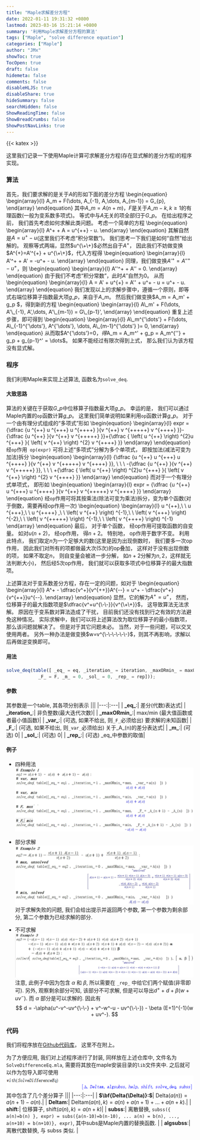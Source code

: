 ```yaml
---
title: "Maple求解差分方程"
date: 2022-01-11 19:31:32 +0800
lastmod: 2023-03-16 15:21:14 +0800
summary: '利用Maple求解差分方程的算法'
tags: ["Maple", "solve difference equation"]
categories: ["Maple"]
author: "JMx"
showToc: true
TocOpen: true
draft: false
hidemeta: false
comments: false
disableHLJS: true 
disableShare: true
hideSummary: false
searchHidden: false
ShowReadingTime: false
ShowBreadCrumbs: false
ShowPostNavLinks: true
---
```


{{< katex >}}

这里我们记录一下使用Maple计算可求解差分方程(存在显式解的差分方程)的程序实现。

### 算法
首先，我们要求解的是关于$A$的形如下面的差分方程
\begin{equation}
\begin{array}{l}
A\_m + F(\dots, A\_{-1}, A,\dots, A\_{m-1}) = G\_{p},
\end{array}
\end{equation}
其中$A\_m = A(n+m)$，$F$是关于$A\_{m-k}, k\geq1$的有理函数(一般为变系数多项式)。 等式中与$A$无关的项全部归于$G\_{p}$。 在给出程序之前， 我们首先考虑如何求解此类问题。 考虑一个简单的方程
\begin{equation}
\begin{array}{l}
A^+ + A = u^{\+\+} - u.
\end{array}
\end{equation}
其解自然是$A=u^+ - u$(这里我们不考虑“积分常数”)。 我们思考一下我们是如何“自然”给出解的。 观察等式两端，显然$u^{\+\+}$必然出自于$A^+$， 因此我们不妨做变换$A^{+}=A'^{+} + u^{\+\+}$，代入方程得
\begin{equation}
\begin{array}{l}
A'^+ + A' = -u^+ - u.
\end{array}
\end{equation}
同理，我们做变换$A'^{+}=A''^{+} - u^{+}$，则
\begin{equation}
\begin{array}{l}
A''^+ + A'' = 0. 
\end{array}
\end{equation}
由于我们不考虑“积分常数”，此时$A''$自然为$0$。 从而
\begin{equation}
\begin{array}{l}
A = A' + u^{+} = A'' + u^+ - u = u^+ - u.
\end{array}
\end{equation}
我们发现以上的求解步骤中，遵循一个原则，即等式右端位移算子指数最大项$g\_p$，来自于$A\_m$。 然后我们做变换$A\_m = A\_m' + g\_p $，得到新的方程
\begin{equation}
\begin{array}{l}
A\_m' + F(\dots, A'\_{-1}, A',\dots, A'\_{m-1}) = G\_{p-1}',
\end{array}
\end{equation}
重复上述步骤，即可得到
\begin{equation}
\begin{array}{l}
A\_m^{'\dots'} + F(\dots, A\_{-1}^{'\dots'}, A^{'\dots'}, \dots, A\_{m-1}^{'\dots'} )= 0,
\end{array}
\end{equation}
从而取$A^{'\dots'}=0$， 得$A\_m = A\_m^' + g\_p = A\_m^{''} + g\_p + g\_{p-1}^' = \dots$。 如果不能经过有限次得到上式， 那么我们认为该方程没有显式解。

### 程序

我们利用Maple来实现上述算法, 函数名为`solve_deq`.

#### 大致思路

算法的关键在于获取$G\_p$中位移算子指数最大项$g\_p$。 幸运的是， 我们可以通过Maple内置的`op`函数计算$g\_p$。 这里我们简单说明如果利用`op`函数计算$g\_p$。 对于一个由有理分式组成的“多项式”形如
\begin{equation}
\begin{array}{l}
expr = {\dfrac {u ^{\+\+} u ^{\+\+\+} u ^{\+\+\+\+} }{v ^{\+\+} v ^{\+\+\+\+\+} v ^{\+\+\+\+} }}-{\dfrac {u ^{\+\+} }{v ^{\+\+} v ^{\+\+\+\+\+} }}+{\dfrac { \left( u ^{\+\+} \right) ^{2}u ^{\+\+\+} }{ \left( v ^{\+\+} \right) ^{2} v ^{\+\+\+\+} }} 
\end{array}
\end{equation}
经`op`作用` op(expr)` 可将上述“多项式”分解为多个单项式， 即按加法(减法可变为加法)拆分
\begin{equation}
\begin{array}{l}
{\dfrac {u ^{\+\+} u ^{\+\+\+} u ^{\+\+\+\+} }{v ^{\+\+} v ^{\+\+\+\+\+} v ^{\+\+\+\+} }}, \ \ \ -{\dfrac {u ^{\+\+} }{v ^{\+\+} v ^{\+\+\+\+\+} }}, \ \   \ +{\dfrac { \left( u ^{\+\+} \right) ^{2}u ^{\+\+\+} }{ \left( v ^{\+\+} \right) ^{2} v ^{\+\+\+\+} }} 
\end{array}
\end{equation}
而对于一个有理分式单项式， 即形如
\begin{equation}
\begin{array}{l}
expr = {\dfrac {u ^{\+\+} u ^{\+\+\+} u ^{\+\+\+\+} }{v ^{\+\+} v ^{\+\+\+\+\+} v ^{\+\+\+\+} }}
\end{array}
\end{equation}
经`op`作用可将其按乘法(除法可变为乘法)拆分，变为单个函数(对于倒数，需要再经op作用一次)
\begin{equation}
\begin{array}{l}
u ^{\+\+},\ \   u ^{\+\+\+},\ \  u ^{\+\+\+\+} ,\ \ \left( v ^{\+\+} \right) ^{-1},\ \   \left( v ^{\+\+\+} \right) ^{-2},\ \   \left( v ^{\+\+\+\+\+} \right) ^{-1},\ \   \left( v ^{\+\+\+\+} \right) ^{-1}
\end{array}
\end{equation}
最后， 对于单个函数， 经op作用可提取函数的自变量。 如对$u(n+2)$， 经op作用， 得$n+2$。 特别地， op作用于数字不变。  利用此特点， 我们取定$n$为一个足够大的数(这里是因为出现倒数时， 我们要多一次op作用， 因此我们对所有的项都做最大次(5次)的op叠加， 这样对于没有出现倒数的项， 如果不取定$n$， 则自变量会被进一步分解， 如$n+2$分解为$n, 2$，这样就无法判断大小)， 然后经5次op作用， 我们就可以获取多项式中位移算子的最大指数项。 

上述算法对于变系数差分方程，存在一定的问题，如对于
\begin{equation}
\begin{array}{l}
A^+ - \dfrac{v^+}{v^{\+\+}}A^{\-\-}  = u^+ - \dfrac{v^+}{v^{\+\+}}u^{\-\-}. 
\end{array}
\end{equation}
显然，它的解为$A^{+}=u^{+}$， 然而，位移算子的最大指数项是$\dfrac{v^+u^{\-\-}}{v^{\+\+}}$， 这导致算法无法求解。 原因在于变系数对算法造成了干扰， 目前我们还没有找到行之有效的方法避免这种情况。 实际求解中，我们可以将上述算法改为取位移算子的最小指数项， 那么该问题就解决了。 但是对于其它问题未必。 当然，对于一些问题，可以交叉使用两者。 另外一种办法是做变换$w=v^{\-\-\-\-\-\-}$，则其不再影响，求解以后再做逆变换即可。


#### 用法
```javascript
solve_deq(table([ _eq_ = eq, _iteration_ = iteration, _maxORmin_ = maxORmin, _var_ = var,
            _F_ = F, _m_ = 0, _sol_ = 0, _rep_ = rep]));
```

#### 参数
其参数是一个table, 其各项分别表示
|||
|---:|:---|
| **\_eq\_**:| 差分(代数)表达式|
| **\_iteration\_**:| 非负整数(最大迭代次数)|
| **\_maxORmin\_**:| max/min (最大值函数或者最小值函数)|
| **\_var\_**:| (可选, 如果不给出, 则`_F_`必须给出) 要求解的未知函数|
| **\_F\_**:| (可选, 如果不给出, 则`_var_`必须给出) 关于\_A\_(n)的差分表达式|
| **\_m\_**:| (可选) 0|
| **\_sol\_**:| (可选) 0|
| **\_rep\_**:| (可选) \_eq\_中参数的取值|


#### 例子
- 四种用法 ![](images/eg1.jpg)

- 部分求解 ![](images/eg2.jpg)
对于求解失败的问题, 我们会给出提示并返回两个参数, 第一个参数为剩余部分, 第二个参数为已经求解的部分.

- 不可求解 ![](images/eg3.jpg)
注意, 此例子中因为包含 $\alpha$ 和 $\beta$, 所以需要在 `_rep_` 中给它们两个赋值(非零即可). 
另外, 观察剩余部分可知, 该部分不可求解, 但是可以导出$d^+ + d + \beta (w + uv^-)$. 而 $\alpha$ 部分是可以求解的. 因此有
$$
d = -\alpha(u^-v^-uv^{\-\-} + v^-w^-u - uv^{\-\-}) - \beta (E+1)^{-1}(w + uv^-).
$$

### 代码
我们将程序放在[Github代码库](https://github.com/jiandandaoxingfu/solve-difference-equations)， 这里不在附上。

为了方便应用, 我们对上述程序进行了封装, 同样放在上述仓库中, 文件名为`SolveDifferenceEq.mla`, 需要将其放在maple安装目录的`lib`文件夹中. 之后就可以作为包导入即可使用
![](images/eg4.jpg)
其中包含了几个差分算子
|||
|---:|:---|
| **$\bf{Delta(\Delta)}:$**| $\text{Delta}(a(n)) = a(n+1) - a(n).$|
| **Deltam**:| $\text{Deltam}(a(n), k)=a(n) + a(n+1) + \dots + a(n+k).$|
| **shift**:| 位移算子, $\text{shift}(a(n), k)=a(n+k)$|
| **subss**:| 离散替换, `subss({ a(n)=b(n) }, expr) = subs({a(n-10)=b(n-10), ... a(n) = b(n), ..., a(n+10) = b(n+10)}, expr)`, 其中subs是Maple内置的替换函数. |
| **algsubss**:| 离散代数替换, 与 subss 类似. |